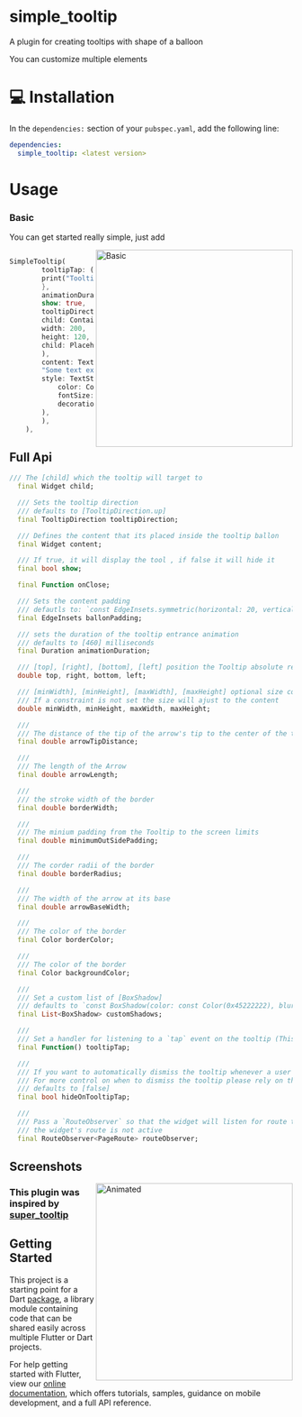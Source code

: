 # simple_tooltip

A plugin for creating tooltips with shape of a balloon

You can customize multiple elements

# 💻 Installation
In the `dependencies:` section of your `pubspec.yaml`, add the following line:

```yaml
dependencies:
  simple_tooltip: <latest version>
```

# Usage

### Basic 

You can get started really simple, just add

<img src="https://raw.githubusercontent.com/victorevox/simple_tooltp/master/example/simple.png" align = "right" height = "350" alt="Basic">


```dart

SimpleTooltip(
        tooltipTap: () {
        print("Tooltip tap");
        },
        animationDuration: Duration(seconds: 3),
        show: true,
        tooltipDirection: TooltipDirection.up,
        child: Container(
        width: 200,
        height: 120,
        child: Placeholder(),
        ),
        content: Text(
        "Some text example!!!!",
        style: TextStyle(
            color: Colors.black,
            fontSize: 18,
            decoration: TextDecoration.none,
        ),
        ),
    ),

```

## Full Api

```dart
/// The [child] which the tooltip will target to
  final Widget child;

  /// Sets the tooltip direction
  /// defaults to [TooltipDirection.up]
  final TooltipDirection tooltipDirection;

  /// Defines the content that its placed inside the tooltip ballon
  final Widget content;

  /// If true, it will display the tool , if false it will hide it
  final bool show;

  final Function onClose;

  /// Sets the content padding
  /// defautls to: `const EdgeInsets.symmetric(horizontal: 20, vertical: 16),`
  final EdgeInsets ballonPadding;

  /// sets the duration of the tooltip entrance animation
  /// defaults to [460] milliseconds
  final Duration animationDuration;

  /// [top], [right], [bottom], [left] position the Tooltip absolute relative to the whole screen
  double top, right, bottom, left;

  /// [minWidth], [minHeight], [maxWidth], [maxHeight] optional size constraints.
  /// If a constraint is not set the size will ajust to the content
  double minWidth, minHeight, maxWidth, maxHeight;

  ///
  /// The distance of the tip of the arrow's tip to the center of the target
  final double arrowTipDistance;

  ///
  /// The length of the Arrow
  final double arrowLength;

  ///
  /// the stroke width of the border
  final double borderWidth;

  ///
  /// The minium padding from the Tooltip to the screen limits
  final double minimumOutSidePadding;

  ///
  /// The corder radii of the border
  final double borderRadius;

  ///
  /// The width of the arrow at its base
  final double arrowBaseWidth;

  ///
  /// The color of the border
  final Color borderColor;

  ///
  /// The color of the border
  final Color backgroundColor;

  ///
  /// Set a custom list of [BoxShadow]
  /// defaults to `const BoxShadow(color: const Color(0x45222222), blurRadius: 8, spreadRadius: 2),`
  final List<BoxShadow> customShadows;

  ///
  /// Set a handler for listening to a `tap` event on the tooltip (This is the recommended way to put your logic for dismissing the tooltip)
  final Function() tooltipTap;

  ///
  /// If you want to automatically dismiss the tooltip whenever a user taps on it, set this flag to [true]
  /// For more control on when to dismiss the tooltip please rely on the [show] property and [tooltipTap] handler
  /// defaults to [false]
  final bool hideOnTooltipTap;

  ///
  /// Pass a `RouteObserver` so that the widget will listen for route transition and will hide tooltip when
  /// the widget's route is not active
  final RouteObserver<PageRoute> routeObserver;

```

## Screenshots
<img src="https://raw.githubusercontent.com/victorevox/simple_tooltp/master/example/simple_tootip.gif" align = "right" height = "350" alt="Animated">

### This plugin was inspired by [super_tooltip](https://pub.dev/packages/super_tooltip)

## Getting Started

This project is a starting point for a Dart
[package](https://flutter.dev/developing-packages/),
a library module containing code that can be shared easily across
multiple Flutter or Dart projects.

For help getting started with Flutter, view our 
[online documentation](https://flutter.dev/docs), which offers tutorials, 
samples, guidance on mobile development, and a full API reference.
